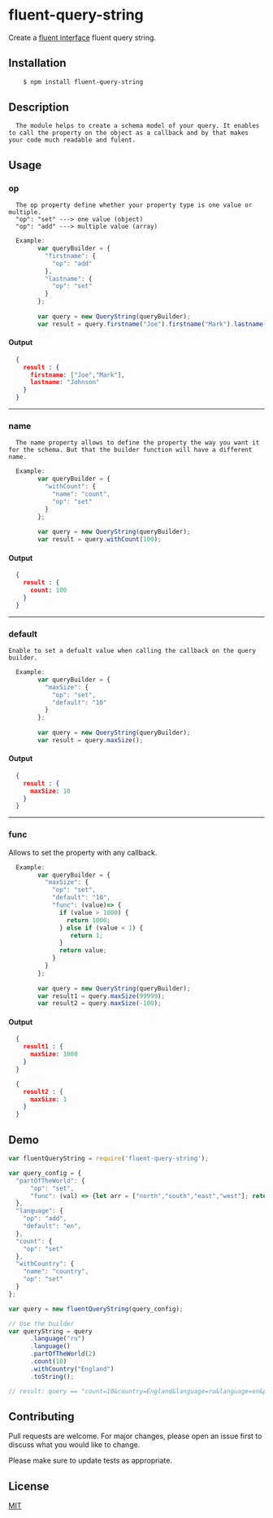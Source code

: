 # fluent-query-string

  Create a [fluent interface](https://en.wikipedia.org/wiki/Fluent_interface) fluent query string.

## Installation
```bash
    $ npm install fluent-query-string
```

## Description
``` 
  The module helps to create a schema model of your query. It enables to call the property on the object as a callback and by that makes your code much readable and fulent.
```

## Usage
  ### op  
  ```
    The op property define whether your property type is one value or multiple.
    "op": "set" ---> one value (object)
    "op": "add" ---> multiple value (array)
  ```
  ```js
    Example:
          var queryBuilder = {
            "firstname": {
              "op": "add"
            },
            "lastname": {
              "op": "set"
            }
          };
    
          var query = new QueryString(queryBuilder);
          var result = query.firstname("Joe").firstname("Mark").lastname("Johnson");
  ```
  #### Output
  ```json
    {
      result : {
        firstname: ["Joe","Mark"],
        lastname: "Johnson"
      }
    }
  ```
---

  ### name
  ```
    The name property allows to define the property the way you want it for the schema. But that the builder function will have a different name.
  ```
  ```js
    Example:
          var queryBuilder = {
            "withCount": {
              "name": "count",
              "op": "set"
            }
          };
    
          var query = new QueryString(queryBuilder);
          var result = query.withCount(100);
  ```
  #### Output
  ```json
    {
      result : {
        count: 100
      }
    }
  ```
---

  ### default
  ```
  Enable to set a defualt value when calling the callback on the query builder.
  ```
  ```js
    Example:
          var queryBuilder = {
            "maxSize": {
              "op": "set",
              "default": "10"
            }
          };
    
          var query = new QueryString(queryBuilder);
          var result = query.maxSize();
  ```
  #### Output
  ```json
    {
      result : {
        maxSize: 10
      }
    }
  ```
---

  ### func
Allows to set the property with any callback.

  ```js
    Example:
          var queryBuilder = {
            "maxSize": {
              "op": "set",
              "default": "10",
              "func": (value)=> {
                if (value > 1000) { 
                  return 1000;
                } else if (value < 1) {
                   return 1; 
                }
                return value;
              }
            }
          };
    
          var query = new QueryString(queryBuilder);
          var result1 = query.maxSize(99999);
          var result2 = query.maxSize(-100);
  ```
  #### Output
  ```json
    {
      result1 : {
        maxSize: 1000
      }
    }
  ```
  ```json
    {
      result2 : {
        maxSize: 1
      }
    }
  ```
  ## Demo
  ```js
  var fluentQueryString = require('fluent-query-string');

  var query_config = {
    "partOfTheWorld": {
        "op": "set",
        "func": (val) => {let arr = ["north","south","east","west"]; return arr[val]; }
    },
    "language": {
      "op": "add",
      "default": "en",
    },
    "count": {
      "op": "set"
    },
    "withCountry": {
      "name": "country",
      "op": "set"
    }
  };

  var query = new fluentQueryString(query_config);

  // Use the builder
  var queryString = query
        .language("ru")
        .language()
        .partOfTheWorld(2)
        .count(10)
        .withCountry("England")
        .toString();

  // result: query == "count=10&country=England&language=ru&language=en&partOfTheWorld=east"
```
  ## Contributing
  Pull requests are welcome. For major changes, please open an issue first to discuss what you would like to change.

  Please make sure to update tests as appropriate.

  ## License
[MIT](https://choosealicense.com/licenses/mit/)